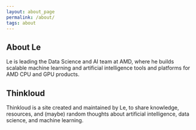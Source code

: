 ```yaml
---
layout: about_page
permalink: /about/
tags: about
---
```


<h2>About Le</h2>

<p>Le is leading the Data Science and AI team at AMD, where he builds scalable machine learning and artificial intelligence
tools and platforms for AMD CPU and GPU products.</p> 

<h2>Thinkloud</h2>

<p>Thinkloud is a site created and maintained by Le, to share knowledge, resources, and (maybe) random thoughts about artificial intelligence, data science, and machine learning. </p>
